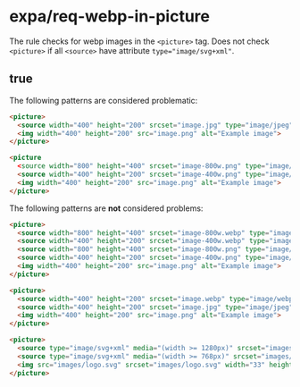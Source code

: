 # expa/req-webp-in-picture

The rule checks for webp images in the `<picture>` tag. Does not check `<picture>` if all `<source>` have attribute `type="image/svg+xml"`.

## true

The following patterns are considered problematic:

```html
<picture>
  <source width="400" height="200" srcset="image.jpg" type="image/jpeg">
  <img width="400" height="200" src="image.png" alt="Example image">
</picture>

<picture
  <source width="800" height="400" srcset="image-800w.png" type="image/png" media="(min-width: 800px)">
  <source width="400" height="200" srcset="image-400w.png" type="image/png" media="(min-width: 400px)">
  <img width="400" height="200" src="image.png" alt="Example image">
</picture>
```

The following patterns are **not** considered problems:

```html
<picture>
  <source width="800" height="400" srcset="image-800w.webp" type="image/webp" media="(min-width: 800px)">
  <source width="400" height="200" srcset="image-400w.webp" type="image/webp" media="(min-width: 400px)">
  <source width="800" height="400" srcset="image-800w.png" type="image/png" media="(min-width: 800px)">
  <source width="400" height="200" srcset="image-400w.png" type="image/png" media="(min-width: 400px)">
  <img width="400" height="200" src="image.png" alt="Example image">
</picture>
```

```html
<picture>
  <source width="400" height="200" srcset="image.webp" type="image/webp">
  <source width="400" height="200" srcset="image.jpg" type="image/jpeg">
  <img width="400" height="200" src="image.png" alt="Example image">
</picture>
```

```html
<picture>
  <source type="image/svg+xml" media="(width >= 1280px)" srcset="images/logo-1280.svg" width="33" height="38">
  <source type="image/svg+xml" media="(width >= 768px)" srcset="images/logo-768.svg" width="33" height="38">
  <img src="images/logo.svg" srcset="images/logo.svg" width="33" height="38" alt="">
</picture>
```
